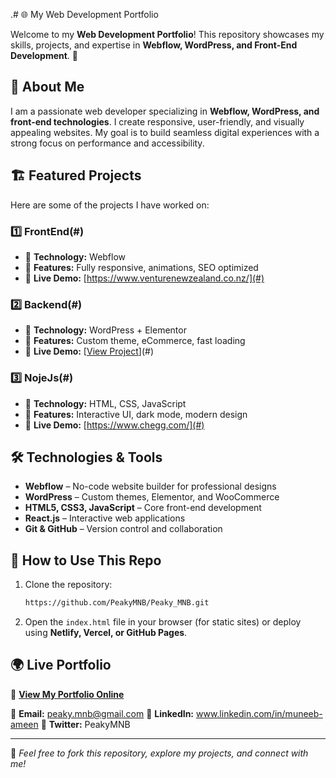 .# 🌐 My Web Development Portfolio

Welcome to my **Web Development Portfolio**! This repository showcases my skills, projects, and expertise in **Webflow, WordPress, and Front-End Development**. 🚀

## 📌 About Me
I am a passionate web developer specializing in **Webflow, WordPress, and front-end technologies**. I create responsive, user-friendly, and visually appealing websites. My goal is to build seamless digital experiences with a strong focus on performance and accessibility.

## 🏗️ Featured Projects
Here are some of the projects I have worked on:

### 1️⃣ **FrontEnd(#)**
   - 🔹 **Technology:** Webflow
   - 🔹 **Features:** Fully responsive, animations, SEO optimized
   - 🔹 **Live Demo:** [https://www.venturenewzealand.co.nz/](#)

### 2️⃣ **Backend(#)**
   - 🔹 **Technology:** WordPress + Elementor
   - 🔹 **Features:** Custom theme, eCommerce, fast loading
   - 🔹 **Live Demo:** [[View Project](https://www.cleverhealth.ai/)](#)

### 3️⃣ **NojeJs(#)**
   - 🔹 **Technology:** HTML, CSS, JavaScript
   - 🔹 **Features:** Interactive UI, dark mode, modern design
   - 🔹 **Live Demo:** [https://www.chegg.com/](#)

## 🛠️ Technologies & Tools
- **Webflow** – No-code website builder for professional designs
- **WordPress** – Custom themes, Elementor, and WooCommerce
- **HTML5, CSS3, JavaScript** – Core front-end development
- **React.js** – Interactive web applications
- **Git & GitHub** – Version control and collaboration

## 📂 How to Use This Repo
1. Clone the repository:
   ```bash
   https://github.com/PeakyMNB/Peaky_MNB.git
   ```
2. Open the `index.html` file in your browser (for static sites) or deploy using **Netlify, Vercel, or GitHub Pages**.

## 🌍 Live Portfolio
🔗 **[View My Portfolio Online](#)**

📧 **Email:** peaky.mnb@gmail.com
🔗 **LinkedIn:** www.linkedin.com/in/muneeb-ameen
🔗 **Twitter:** PeakyMNB

---
🚀 _Feel free to fork this repository, explore my projects, and connect with me!_
